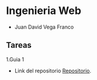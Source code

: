 # Ingenieria Web
- Juan David Vega Franco

## Tareas
1.Guia 1 

- Link del repositorio [Repositorio](https://github.com/Juan0Vega/ING-WEB.git).
